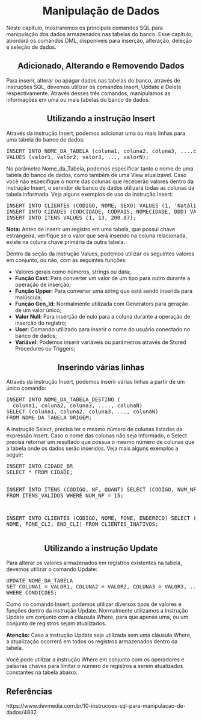 <h1 align="center">Manipulação de Dados</h1>
<p>Neste capítulo, mostraremos os principais comandos SQL para manipulação dos dados armazenados nas tabelas do banco. Esse capítulo, abordará os comandos DML, disponíveis para inserção, alteração, deleção e seleção de dados.</p>
<h2 align="center">Adicionado, Alterando e Removendo Dados</h2>
<p>Para inserir, alterar ou apagar dados nas tabelas do banco, através de instruções SQL, devemos utilizar os comandos Insert, Update e Delete respectivamente. Através desses três comandos, manipulamos as informações em uma ou mais tabelas do banco de dados.</p>
<h2 align="center">Utilizando a instrução Insert</h2>
<p>Através da instrução Insert, podemos adicionar uma ou mais linhas para uma tabela do banco de dados:</p>
<pre>
INSERT INTO NOME_DA_TABELA (coluna1, coluna2, coluna3, ....colunaN)
VALUES (valor1, valor2, valor3, ..., valorN);
</pre>
<p>No parâmetro Nome_da_Tabela, podemos especificar tanto o nome de uma tabela do banco de dados, como também de uma View atualizável. Caso você não especifique o nome das colunas que receberão valores dentro da instrução Insert, o servidor de banco de dados utilizará todas as colunas da tabela informada. Veja alguns exemplos de uso da instrução Insert:</p>
<pre>
INSERT INTO CLIENTES (CODIGO, NOME, SEXO) VALUES (1, 'Natália da Silva', 'F');
INSERT INTO CIDADES (CODCIDADE, CODPAIS, NOMECIDADE, DDD) VALUES (4, 55, 'Curitiba', '31');
INSERT INTO ITENS VALUES (1, 13, 200.87);
</pre>
<p><b>Nota:</b> Antes de inserir um registro em uma tabela, que possui chave estrangeira, verifique se o valor que será inserido na coluna relacionada, existe na coluna chave primária da outra tabela.</p>
<p>Dentro da seção da instrução Values, podemos utilizar os seguintes valores em conjunto, ou não, com as seguintes funções:</p>
<ul>
  <li>Valores gerais como números, strings ou data;</li>
  <li><b>Função Cast:</b> Para converter um valor de um tipo para outro durante a operação de inserção;</li>
  <li><b>Função Upper:</b> Para converter uma string que está sendo inserida para maiúscula;</li>
  <li><b>Função Gen_Id:</b> Normalmente utilizada com Generators para geração de um valor único;</li>
  <li><b>Valor Null:</b> Para inserção de nulo para a coluna durante a operação de inserção do registro;</li>
  <li><b>User:</b> Comando utilizado para inserir o nome do usuário conectado no banco de dados;</li>
  <li><b>Variável:</b> Podemos inserir variáveis ou parâmetros através de Stored Procedures ou Triggers;</li>
</ul>
<h2 align="center">Inserindo várias linhas</h2>
<p>Através da instrução Insert, podemos inserir várias linhas a partir de um único comando:</p>
<pre>
INSERT INTO NOME_DA_TABELA_DESTINO (
&emsp;&emsp;coluna1, coluna2, coluna3, ...., colunaN)
SELECT (coluna1, coluna2, coluna3, ..., colunaN)
FROM NOME_DA_TABELA_ORIGEM;
</pre>
<p>A instrução Select, precisa ter o mesmo número de colunas listadas da expressão Insert. Caso o nome das colunas não seja informado, o Select precisa retornar um resultado que possua o mesmo número de colunas que a tabela onde os dados serão inseridos. Veja mais alguns exemplos a seguir:</p>
<pre>
INSERT INTO CIDADE_BR
SELECT * FROM CIDADE;

INSERT INTO ITENS (CODIGO, NF, QUANT)
SELECT (CODIGO, NUM_NF, QUANT)
FROM ITENS_VALIDOS
WHERE NUM_NF = 15;

INSERT INTO CLIENTES (CODIGO, NOME, FONE, ENDERECO)
SELECT (COD_CLI, NOME, FONE_CLI, END_CLI)
FROM CLIENTES_INATIVOS;
</pre>
<h2 align="center">Utilizando a instrução Update</h2>
<p>Para alterar os valores armazenados em registros existentes na tabela, devemos utilizar o comando Update:</p>
<pre>
UPDATE NOME_DA_TABELA
SET COLUNA1 = VALOR1, COLUNA2 = VALOR2, COLUNA3 = VALOR3, ...., COLUNAN = VALORN
WHERE CONDICOES;
</pre>
<p>Como no comando Insert, podemos utilizar diversos tipos de valores e funções dentro da instrução Update. Normalmente utilizamos a instrução Update em conjunto com a cláusula Where, para que apenas uma, ou um conjunto de registros sejam atualizados.</p>
<p><b>Atenção:</b> Caso a instrução Update seja utilizada sem uma cláusula Where, a atualização ocorrerá em todos os registros armazenados dentro da tabela.</p>
<p>Você pode utilizar a instrução Where em conjunto com os operadores e palavras chaves para limitar o número de registros a serem atualizados constantes na tabela abaixo:</p>
<h2>Referências</h2>
<p>https://www.devmedia.com.br/10-instrucoes-sql-para-manipulacao-de-dados/4832</p>
